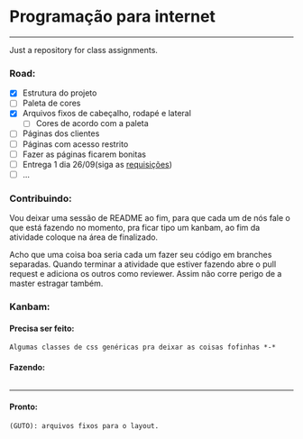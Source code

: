 # Programação para internet
---
Just a repository for class assignments.

### Road:

- [X] Estrutura do projeto
- [ ] Paleta de cores
- [X] Arquivos fixos de cabeçalho, rodapé e lateral
    - [ ] Cores de acordo com a paleta
- [ ] Páginas dos clientes
- [ ] Páginas com acesso restrito
- [ ] Fazer as páginas ficarem bonitas
- [ ] Entrega 1 dia 26/09(siga as [requisições](https://github.com/jabolina/ppi/blob/master/assignment.pdf))
- [ ] ...

### Contribuindo:

Vou deixar uma sessão de README ao fim, para que cada um de nós fale o que está
fazendo no momento, pra ficar tipo um kanbam, ao fim da atividade coloque
na área de finalizado.

Acho que uma coisa boa seria cada um fazer seu código em branches separadas. Quando terminar 
a atividade que estiver fazendo abre o pull request e adiciona os outros como reviewer.
Assim não corre perigo de a master estragar também.

### Kanbam:

#### Precisa ser feito:

```
Algumas classes de css genéricas pra deixar as coisas fofinhas *-*

```

#### Fazendo:

```

```

---

#### Pronto:

```
(GUTO): arquivos fixos para o layout.

```